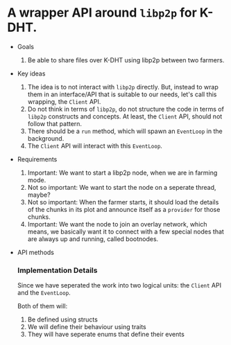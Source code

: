 # A wrapper API around `libp2p` for K-DHT.

- Goals
    1. Be able to share files over K-DHT using libp2p between two farmers.
	
- Key ideas
    1. The idea is to not interact with `libp2p` directly. But, instead to wrap them in an interface/API that is suitable to our needs, let's call this wrapping, the `Client` API.
    2. Do not think in terms of `libp2p`, do not structure the code in terms of `libp2p` constructs and concepts. At least, the `Client` API, should not follow that pattern.
    3. There should be a `run` method, which will spawn an `EventLoop` in the background.
    4. The `Client` API will interact with this `EventLoop`.

- Requirements
    1. Important: We want to start a libp2p node, when we are in farming mode.
	2. Not so important: We want to start the node on a seperate thread, maybe?     
	3. Not so important: When the farmer starts, it should load the details of the chunks in its plot and announce itself as a `provider` for those chunks.
    4. Important: We want the node to join an overlay network, which means, we basically want it to connect with a few special nodes that are always up and running, called bootnodes.

- API methods
    ### Implementation Details
    Since we have seperated the work into two logical units: the `Client` API and the `EventLoop`. 

    Both of them will:
    1. Be defined using structs
    2. We will define their behaviour using traits
    3. They will have seperate enums that define their events
